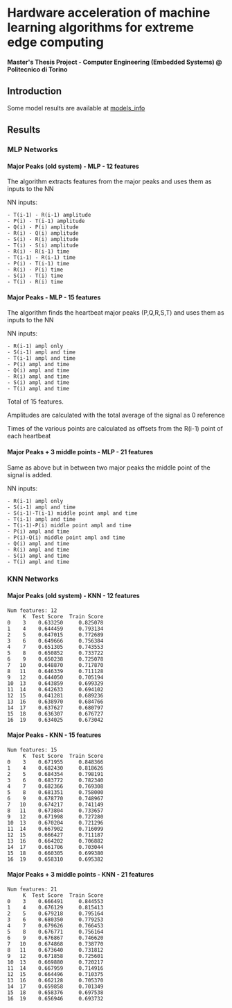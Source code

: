 # Hardware acceleration of machine learning algorithms for extreme edge computing
#### Master's Thesis Project - Computer Engineering (Embedded Systems) @ Politecnico di Torino

## Introduction
Some model results are available at [models_info](/models_info.md)
## Results
### MLP Networks
#### Major Peaks (old system) - MLP - 12 features
The algorithm extracts features from the major peaks and uses them as inputs to the NN

NN inputs:
```
- T(i-1) - R(i-1) amplitude
- P(i) - T(i-1) amplitude
- Q(i) - P(i) amplitude
- R(i) - Q(i) amplitude
- S(i) - R(i) amplitude
- T(i) - S(i) amplitude
- R(i) - R(i-1) time
- T(i-1) - R(i-1) time
- P(i) - T(i-1) time
- R(i) - P(i) time
- S(i) - T(i) time
- T(i) - R(i) time
```

#### Major Peaks - MLP - 15 features
The algorithm finds the heartbeat major peaks (P,Q,R,S,T) and uses them as inputs to the NN

NN inputs:
```
- R(i-1) ampl only
- S(i-1) ampl and time
- T(i-1) ampl and time
- P(i) ampl and time
- Q(i) ampl and time
- R(i) ampl and time
- S(i) ampl and time
- T(i) ampl and time
```
  
Total of 15 features.

Amplitudes are calculated with the total average of the signal as 0 reference

Times of the various points are calculated as offsets from the R(i-1) point of each heartbeat


#### Major Peaks + 3 middle points - MLP - 21 features
Same as above but in between two major peaks the middle point of the signal is added.

NN inputs:
```
- R(i-1) ampl only
- S(i-1) ampl and time
- S(i-1)-T(i-1) middle point ampl and time
- T(i-1) ampl and time
- T(i-1)-P(i) middle point ampl and time
- P(i) ampl and time
- P(i)-Q(i) middle point ampl and time
- Q(i) ampl and time
- R(i) ampl and time
- S(i) ampl and time
- T(i) ampl and time
```

### KNN Networks
#### Major Peaks (old system) - KNN - 12 features
```
Num features: 12
     K  Test Score  Train Score
0    3    0.633250     0.825078
1    4    0.644459     0.793134
2    5    0.647015     0.772689
3    6    0.649666     0.756384
4    7    0.651305     0.743553
5    8    0.650852     0.733722
6    9    0.650238     0.725078
7   10    0.648870     0.717870
8   11    0.646339     0.711128
9   12    0.644050     0.705194
10  13    0.643859     0.699329
11  14    0.642633     0.694102
12  15    0.641281     0.689236
13  16    0.638970     0.684766
14  17    0.637627     0.680797
15  18    0.636307     0.676727
16  19    0.634025     0.673042
```
#### Major Peaks - KNN - 15 features
```
Num features: 15
     K  Test Score  Train Score
0    3    0.671955     0.848366
1    4    0.682430     0.818626
2    5    0.684354     0.798191
3    6    0.683772     0.782340
4    7    0.682366     0.769308
5    8    0.681351     0.758000
6    9    0.678770     0.748967
7   10    0.674217     0.741149
8   11    0.673804     0.733657
9   12    0.671998     0.727280
10  13    0.670204     0.721296
11  14    0.667902     0.716099
12  15    0.666427     0.711187
13  16    0.664202     0.706882
14  17    0.661706     0.703044
15  18    0.660305     0.699380
16  19    0.658310     0.695382
```
#### Major Peaks + 3 middle points - KNN - 21 features
```
Num features: 21
     K  Test Score  Train Score
0    3    0.666491     0.844553
1    4    0.676129     0.815413
2    5    0.679218     0.795164
3    6    0.680350     0.779253
4    7    0.679626     0.766453
5    8    0.676771     0.756164
6    9    0.676867     0.746620
7   10    0.674868     0.738770
8   11    0.673640     0.731812
9   12    0.671858     0.725601
10  13    0.669880     0.720217
11  14    0.667959     0.714916
12  15    0.664496     0.710375
13  16    0.662128     0.705370
14  17    0.659858     0.701349
15  18    0.658376     0.697538
16  19    0.656946     0.693732
``` 
